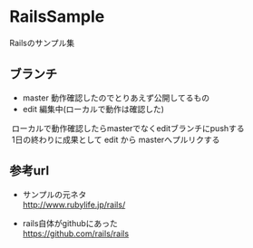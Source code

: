 RailsSample
====
Railsのサンプル集  
## ブランチ
- master 動作確認したのでとりあえず公開してるもの
- edit 編集中(ローカルで動作は確認した)
  
  ローカルで動作確認したらmasterでなくeditブランチにpushする  
  1日の終わりに成果として edit から masterへプルリクする  
## 参考url
- サンプルの元ネタ  
  http://www.rubylife.jp/rails/

- rails自体がgithubにあった  
  https://github.com/rails/rails
